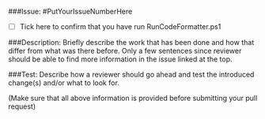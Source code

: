 ###Issue: #PutYourIssueNumberHere

 - [ ] Tick here to confirm that you have run RunCodeFormatter.ps1

###Description:
Briefly describe the work that has been done and how that differ from what was there before. Only a few sentences since reviewer should be able to find more information in the issue linked at the top.

###Test:
Describe how a reviewer should go ahead and test the introduced change(s) and/or what to look for.

(Make sure that all above information is provided before submitting your pull request)
